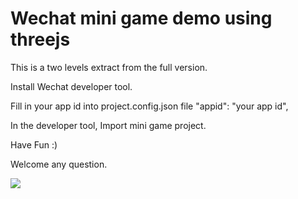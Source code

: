 # Wechat mini game demo using threejs

This is a two levels extract from the full version.


Install Wechat developer tool.

Fill in your app id into project.config.json file
      	"appid": "your app id",

In the developer tool, Import mini game project.


Have Fun :)


Welcome any question.

![](https://github.com/vcyk/mini/blob/master/run/%E5%B0%8F%E6%B8%B8%E6%88%8F%2B%E5%8C%BA%E5%9D%97%E9%93%BE%20%20%E5%BC%80%E6%BA%90%E9%A1%B9%E7%9B%AE.jpg)


